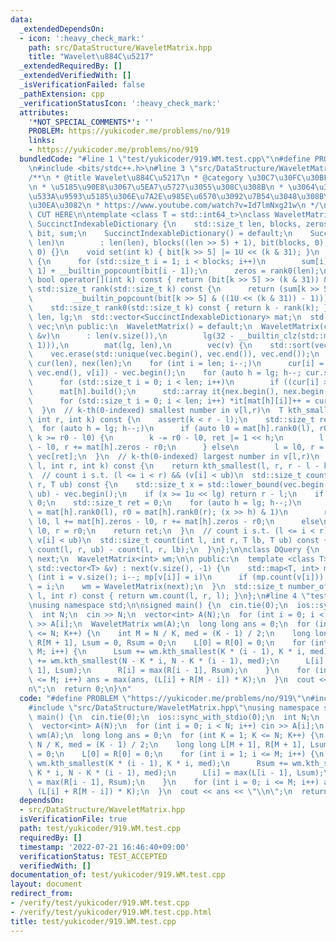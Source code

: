 ```yaml
---
data:
  _extendedDependsOn:
  - icon: ':heavy_check_mark:'
    path: src/DataStructure/WaveletMatrix.hpp
    title: "Wavelet\u884C\u5217"
  _extendedRequiredBy: []
  _extendedVerifiedWith: []
  _isVerificationFailed: false
  _pathExtension: cpp
  _verificationStatusIcon: ':heavy_check_mark:'
  attributes:
    '*NOT_SPECIAL_COMMENTS*': ''
    PROBLEM: https://yukicoder.me/problems/no/919
    links:
    - https://yukicoder.me/problems/no/919
  bundledCode: "#line 1 \"test/yukicoder/919.WM.test.cpp\"\n#define PROBLEM \"https://yukicoder.me/problems/no/919\"\
    \n#include <bits/stdc++.h>\n#line 3 \"src/DataStructure/WaveletMatrix.hpp\"\n\
    /**\n * @title Wavelet\u884C\u5217\n * @category \u30C7\u30FC\u30BF\u69CB\u9020\
    \n * \u5185\u90E8\u3067\u5EA7\u5727\u3055\u308C\u308B\n * \u3064\u3044\u3067\u306B\
    \u533A\u9593\u5185\u306E\u7A2E\u985E\u6570\u3092\u7B54\u3048\u308B\u30AF\u30A8\
    \u30EA\u3082\n * https://www.youtube.com/watch?v=Id7lmNxg21w\n */\n\n// BEGIN\
    \ CUT HERE\n\ntemplate <class T = std::int64_t>\nclass WaveletMatrix {\n  struct\
    \ SuccinctIndexableDictionary {\n    std::size_t len, blocks, zeros;\n    std::vector<unsigned>\
    \ bit, sum;\n    SuccinctIndexableDictionary() = default;\n    SuccinctIndexableDictionary(std::size_t\
    \ len)\n        : len(len), blocks((len >> 5) + 1), bit(blocks, 0), sum(blocks,\
    \ 0) {}\n    void set(int k) { bit[k >> 5] |= 1U << (k & 31); }\n    void build()\
    \ {\n      for (std::size_t i = 1; i < blocks; i++)\n        sum[i] = sum[i -\
    \ 1] + __builtin_popcount(bit[i - 1]);\n      zeros = rank0(len);\n    }\n   \
    \ bool operator[](int k) const { return (bit[k >> 5] >> (k & 31)) & 1; }\n   \
    \ std::size_t rank(std::size_t k) const {\n      return (sum[k >> 5] +\n     \
    \         __builtin_popcount(bit[k >> 5] & ((1U << (k & 31)) - 1)));\n    }\n\
    \    std::size_t rank0(std::size_t k) const { return k - rank(k); }\n  };\n  std::size_t\
    \ len, lg;\n  std::vector<SuccinctIndexableDictionary> mat;\n  std::vector<T>\
    \ vec;\n\n public:\n  WaveletMatrix() = default;\n  WaveletMatrix(const std::vector<T>\
    \ &v)\n      : len(v.size()),\n        lg(32 - __builtin_clz(std::max<int>(len,\
    \ 1))),\n        mat(lg, len),\n        vec(v) {\n    std::sort(vec.begin(), vec.end());\n\
    \    vec.erase(std::unique(vec.begin(), vec.end()), vec.end());\n    std::vector<unsigned>\
    \ cur(len), nex(len);\n    for (int i = len; i--;)\n      cur[i] = std::lower_bound(vec.begin(),\
    \ vec.end(), v[i]) - vec.begin();\n    for (auto h = lg; h--; cur.swap(nex)) {\n\
    \      for (std::size_t i = 0; i < len; i++)\n        if ((cur[i] >> h) & 1) mat[h].set(i);\n\
    \      mat[h].build();\n      std::array it{nex.begin(), nex.begin() + mat[h].zeros};\n\
    \      for (std::size_t i = 0; i < len; i++) *it[mat[h][i]]++ = cur[i];\n    }\n\
    \  }\n  // k-th(0-indexed) smallest number in v[l,r)\n  T kth_smallest(int l,\
    \ int r, int k) const {\n    assert(k < r - l);\n    std::size_t ret = 0;\n  \
    \  for (auto h = lg; h--;)\n      if (auto l0 = mat[h].rank0(l), r0 = mat[h].rank0(r);\
    \ k >= r0 - l0) {\n        k -= r0 - l0, ret |= 1 << h;\n        l += mat[h].zeros\
    \ - l0, r += mat[h].zeros - r0;\n      } else\n        l = l0, r = r0;\n    return\
    \ vec[ret];\n  }\n  // k-th(0-indexed) largest number in v[l,r)\n  T kth_largest(int\
    \ l, int r, int k) const {\n    return kth_smallest(l, r, r - l - k - 1);\n  }\n\
    \  // count i s.t. (l <= i < r) && (v[i] < ub)\n  std::size_t count(int l, int\
    \ r, T ub) const {\n    std::size_t x = std::lower_bound(vec.begin(), vec.end(),\
    \ ub) - vec.begin();\n    if (x >= 1u << lg) return r - l;\n    if (x == 0) return\
    \ 0;\n    std::size_t ret = 0;\n    for (auto h = lg; h--;)\n      if (auto l0\
    \ = mat[h].rank0(l), r0 = mat[h].rank0(r); (x >> h) & 1)\n        ret += r0 -\
    \ l0, l += mat[h].zeros - l0, r += mat[h].zeros - r0;\n      else\n        l =\
    \ l0, r = r0;\n    return ret;\n  }\n  // count i s.t. (l <= i < r) && (lb <=\
    \ v[i] < ub)\n  std::size_t count(int l, int r, T lb, T ub) const {\n    return\
    \ count(l, r, ub) - count(l, r, lb);\n  }\n};\n\nclass DQuery {\n  std::vector<int>\
    \ next;\n  WaveletMatrix<int> wm;\n\n public:\n  template <class T>\n  DQuery(const\
    \ std::vector<T> &v) : next(v.size(), -1) {\n    std::map<T, int> mp;\n    for\
    \ (int i = v.size(); i--; mp[v[i]] = i)\n      if (mp.count(v[i])) next[mp[v[i]]]\
    \ = i;\n    wm = WaveletMatrix(next);\n  }\n  std::size_t number_of_types(int\
    \ l, int r) const { return wm.count(l, r, l); }\n};\n#line 4 \"test/yukicoder/919.WM.test.cpp\"\
    \nusing namespace std;\n\nsigned main() {\n  cin.tie(0);\n  ios::sync_with_stdio(0);\n\
    \  int N;\n  cin >> N;\n  vector<int> A(N);\n  for (int i = 0; i < N; i++) cin\
    \ >> A[i];\n  WaveletMatrix wm(A);\n  long long ans = 0;\n  for (int K = 1; K\
    \ <= N; K++) {\n    int M = N / K, med = (K - 1) / 2;\n    long long L[M + 1],\
    \ R[M + 1], Lsum = 0, Rsum = 0;\n    L[0] = R[0] = 0;\n    for (int i = 1; i <=\
    \ M; i++) {\n      Lsum += wm.kth_smallest(K * (i - 1), K * i, med);\n      Rsum\
    \ += wm.kth_smallest(N - K * i, N - K * (i - 1), med);\n      L[i] = max(L[i -\
    \ 1], Lsum);\n      R[i] = max(R[i - 1], Rsum);\n    }\n    for (int i = 0; i\
    \ <= M; i++) ans = max(ans, (L[i] + R[M - i]) * K);\n  }\n  cout << ans << \"\\\
    n\";\n  return 0;\n}\n"
  code: "#define PROBLEM \"https://yukicoder.me/problems/no/919\"\n#include <bits/stdc++.h>\n\
    #include \"src/DataStructure/WaveletMatrix.hpp\"\nusing namespace std;\n\nsigned\
    \ main() {\n  cin.tie(0);\n  ios::sync_with_stdio(0);\n  int N;\n  cin >> N;\n\
    \  vector<int> A(N);\n  for (int i = 0; i < N; i++) cin >> A[i];\n  WaveletMatrix\
    \ wm(A);\n  long long ans = 0;\n  for (int K = 1; K <= N; K++) {\n    int M =\
    \ N / K, med = (K - 1) / 2;\n    long long L[M + 1], R[M + 1], Lsum = 0, Rsum\
    \ = 0;\n    L[0] = R[0] = 0;\n    for (int i = 1; i <= M; i++) {\n      Lsum +=\
    \ wm.kth_smallest(K * (i - 1), K * i, med);\n      Rsum += wm.kth_smallest(N -\
    \ K * i, N - K * (i - 1), med);\n      L[i] = max(L[i - 1], Lsum);\n      R[i]\
    \ = max(R[i - 1], Rsum);\n    }\n    for (int i = 0; i <= M; i++) ans = max(ans,\
    \ (L[i] + R[M - i]) * K);\n  }\n  cout << ans << \"\\n\";\n  return 0;\n}"
  dependsOn:
  - src/DataStructure/WaveletMatrix.hpp
  isVerificationFile: true
  path: test/yukicoder/919.WM.test.cpp
  requiredBy: []
  timestamp: '2022-07-21 16:46:40+09:00'
  verificationStatus: TEST_ACCEPTED
  verifiedWith: []
documentation_of: test/yukicoder/919.WM.test.cpp
layout: document
redirect_from:
- /verify/test/yukicoder/919.WM.test.cpp
- /verify/test/yukicoder/919.WM.test.cpp.html
title: test/yukicoder/919.WM.test.cpp
---
```

